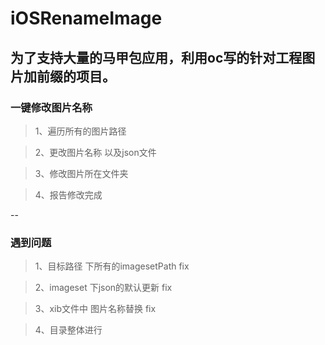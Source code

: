 # iOSRenameImage

## 为了支持大量的马甲包应用，利用oc写的针对工程图片加前缀的项目。

### 一键修改图片名称
>1、遍历所有的图片路径

>2、更改图片名称 以及json文件

>3、修改图片所在文件夹

>4、报告修改完成

--

### 遇到问题
>1、目标路径 下所有的imagesetPath 	fix

>2、imageset  下json的默认更新		fix

>3、xib文件中 图片名称替换 			fix

>4、目录整体进行					